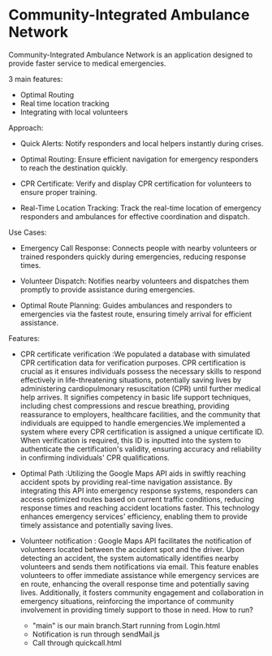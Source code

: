   # Community-Integrated Ambulance Network

Community-Integrated Ambulance Network is an application designed to provide faster service to medical emergencies. 

3 main features:
- Optimal Routing 
- Real time location tracking
- Integrating with local volunteers

Approach:

- Quick Alerts:
Notify responders and local helpers instantly during crises.

- Optimal Routing:
Ensure efficient navigation for emergency responders to reach the destination quickly.

- CPR Certificate:
Verify and display CPR certification for volunteers to ensure proper training.

- Real-Time Location Tracking:
Track the real-time location of emergency responders and ambulances for effective coordination and dispatch.


Use Cases:

- Emergency Call Response:
  Connects people with nearby volunteers or trained responders quickly during emergencies, reducing response times.
  
- Volunteer Dispatch:
  Notifies nearby volunteers and dispatches them promptly to provide assistance during emergencies.
  
- Optimal Route Planning:
  Guides ambulances and responders to emergencies via the fastest route, ensuring timely arrival for efficient assistance.

Features:

  - CPR certificate verification :We populated a database with simulated CPR certification data for verification purposes. CPR certification is crucial as       it ensures individuals possess the necessary skills to respond effectively in life-threatening situations, potentially saving lives by administering         cardiopulmonary resuscitation (CPR) until further medical help arrives. It signifies competency in basic life support techniques, including chest            compressions and rescue breathing, providing reassurance to employers, healthcare facilities, and the community that individuals are equipped to handle      emergencies.We implemented a system where every CPR certification is assigned a unique certificate ID. When verification is required, this ID is             inputted into the system to authenticate the certification's validity, ensuring accuracy and reliability in confirming individuals' CPR qualifications.
    
  - Optimal Path :Utilizing the Google Maps API aids in swiftly reaching accident spots by providing real-time navigation assistance. By integrating this        API into emergency response systems, responders can access optimized routes based on current traffic conditions, reducing response times and reaching        accident locations faster. This technology enhances emergency services' efficiency, enabling them to provide timely assistance and potentially saving        lives.
    
  - Volunteer notification : Google Maps API facilitates the notification of volunteers located between the accident spot and the driver. Upon detecting an     accident, the system automatically identifies nearby volunteers and sends them notifications via email. This feature enables volunteers to offer             immediate assistance while emergency services are en route, enhancing the overall response time and potentially saving lives. Additionally, it fosters       community engagement and collaboration in emergency situations, reinforcing the importance of community involvement in providing timely support to those     in need.
How to run?

    - "main" is our main branch.Start running from Login.html
    - Notification is run through sendMail.js
    - Call through  quickcall.html
    
